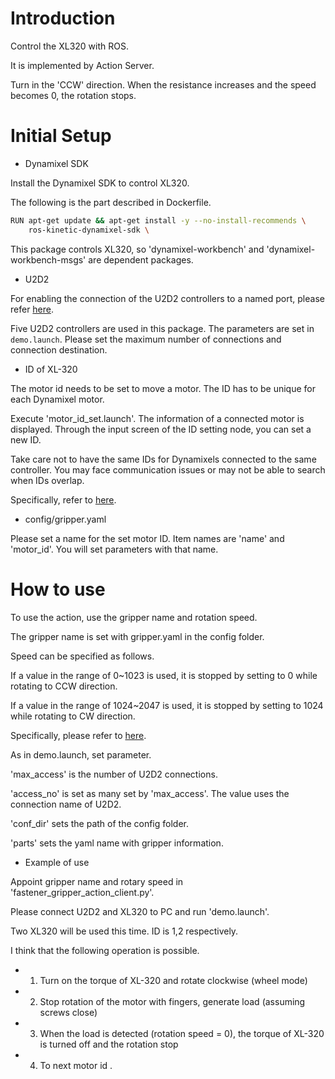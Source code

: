 # Introduction
Control the XL320 with ROS.

It is implemented by Action Server.

Turn in the 'CCW' direction.
When the resistance increases and the speed becomes 0, the rotation stops.

# Initial Setup
* Dynamixel SDK

Install the Dynamixel SDK to control XL320.

The following is the part described in Dockerfile.
```bash
RUN apt-get update && apt-get install -y --no-install-recommends \
	ros-kinetic-dynamixel-sdk \
```
This package controls XL320, so 'dynamixel-workbench' and 'dynamixel-workbench-msgs' are dependent packages.

* U2D2

For enabling the connection of the U2D2 controllers to a named port, please refer [here](https://gitlab.com/o2as/ur-o2as/blob/develop/udev_rules.md).

Five U2D2 controllers are used in this package. The parameters are set in `demo.launch`.
Please set the maximum number of connections and connection destination.

* ID of XL-320

The motor id needs to be set to move a motor. The ID has to be unique for each Dynamixel motor.

Execute 'motor_id_set.launch'.
The information of a connected motor is displayed.
Through the input screen of the ID setting node, you can set a new ID.

Take care not to have the same IDs for Dynamixels connected to the same controller. You may face communication issues or may not be able to search when IDs overlap.

Specifically, refer to [here](http://support.robotis.com/en/product/actuator/dynamixel_x/xl_series/xl-320.htm#Actuator_Address_03).

* config/gripper.yaml

Please set a name for the set motor ID.
Item names are 'name' and 'motor_id'.
You will set parameters with that name.

# How to use
To use the action, use the gripper name and rotation speed.

The gripper name is set with gripper.yaml in the config folder.

Speed can be specified as follows.

If a value in the range of 0~1023 is used, it is stopped by setting to 0 while rotating to CCW direction.

If a value in the range of 1024~2047 is used, it is stopped by setting to 1024 while rotating to CW direction.

Specifically, please refer to [here](http://support.robotis.com/en/product/actuator/dynamixel_x/xl_series/xl-320.htm#Actuator_Address_03).

As in demo.launch, set parameter.

'max_access' is the number of U2D2 connections.

'access_no' is set as many set by 'max_access'. 
The value uses the connection name of U2D2.

'conf_dir' sets the path of the config folder.

'parts' sets the yaml name with gripper information.


* Example of use 

Appoint gripper name and rotary speed in 'fastener_gripper_action_client.py'.

Please connect U2D2 and XL320 to PC and run 'demo.launch'.

Two XL320 will be used this time.
ID is 1,2 respectively.

I think that the following operation is possible.

* 1. Turn on the torque of XL-320 and rotate clockwise (wheel mode)
* 2. Stop rotation of the motor with fingers, generate load (assuming screws close)
* 3. When the load is detected (rotation speed = 0), the torque of XL-320 is turned off and the rotation stop
* 4. To next motor id .


